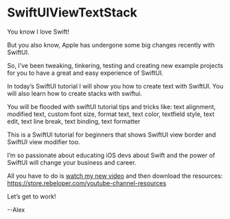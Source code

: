 # SwiftUIViewTextStack

You know I love Swift!

But you also know, Apple has undergone some big changes recently with SwiftUI.

So, I’ve been tweaking, tinkering, testing and creating new example projects for you to have a great and easy experience of SwiftUI.

In today’s SwiftUI tutorial I will show you how to create text with SwiftUI. You will also learn how to create stacks with swiftui. 

You will be flooded with swiftUI tutorial tips and tricks like: 
text alignment, 
modified text, 
custom font size,
 format text, 
text color, 
textfield style, 
text edit, 
text line break, 
text binding, 
text formatter

This is a SwiftUI tutorial for beginners that shows SwiftUI view border and SwiftUI view modifier too.

I’m so passionate about educating iOS devs about Swift and the power of SwiftUI will change your business and career.

All you have to do is [watch my new video](https://www.youtube.com/watch?v=zucwLZoCs8w) and then download the resources: https://store.rebeloper.com/youtube-channel-resources

Let’s get to work!

--Alex
